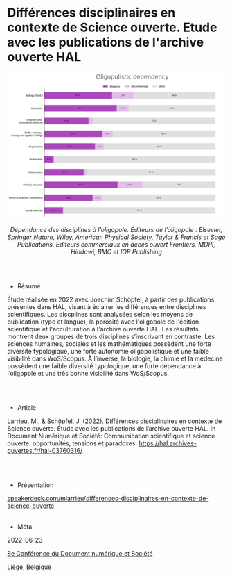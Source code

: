 
# Différences disciplinaires en contexte de Science ouverte. Etude avec les publications de l'archive ouverte HAL


![dependance oligopolistique](./img/oligopoly-dependency.png)

<p align="center">
<i>Dépendance des disciplines à l’oligopole. Editeurs de l’oligopole : Elsevier, Springer
Nature, Wiley, American Physical Society, Taylor & Francis et Sage Publications. Editeurs
commerciaux en accès ouvert Frontiers, MDPI, Hindawi, BMC et IOP Publishing
</i>
</p>


<br />
<br />


* Résumé

Étude réalisée en 2022 avec Joachim Schöpfel, à partir des publications présentes dans HAL, visant à éclairer les différences entre disciplines scientifiques. Les discplines sont analysées selon les moyens de publication (type et langue), la porosité avec l'oligopole de l'édition scientifique et l'acculturation à l'archive ouverte HAL. Les résultats montrent deux groupes de trois disciplines s’inscrivant en contraste. Les sciences humaines, sociales et les mathématiques possèdent une forte diversité typologique, une forte autonomie oligopolistique et une faible visibilité dans WoS/Scopus. À l’inverse, la biologie, la chimie et la médecine possèdent une faible diversité typologique, une forte dépendance à l’oligopole et une très bonne visibilité dans WoS/Scopus.

<br />
<br />


* Article

Larrieu, M., & Schöpfel, J. (2022). Différences disciplinaires en contexte de Science ouverte. Étude avec les publications de l’archive ouverte HAL. In Document Numérique et Société: Communication scientifique et science ouverte: opportunités, tensions et paradoxes. https://hal.archives-ouvertes.fr/hal-03760316/

<br />
<br />


* Présentation 

[speakerdeck.com/mlarrieu/differences-disciplinaires-en-contexte-de-science-ouverte](https://speakerdeck.com/mlarrieu/differences-disciplinaires-en-contexte-de-science-ouverte)
<br />
<br />


* Méta

2022-06-23

[8e Conférence du Document numérique et Société](https://docsoc2022.sciencesconf.org/) 

Liège, Belgique



<!--
"""
memo variance, ecart type & surtout coefficient de variation
https://fr.wikipedia.org/wiki/Indicateur_de_dispersion#%C3%89cart_moyen
https://fr.khanacademy.org/math/be-4eme-secondaire2/x213a6fc6f6c9e122:statistiques-1/x213a6fc6f6c9e122:variance-et-ecart-type/a/calculating-standard-deviation-step-by-step
https://fr.khanacademy.org/math/be-4eme-secondaire2/x213a6fc6f6c9e122:statistiques-1/x213a6fc6f6c9e122:variance-et-ecart-type/a/population-and-sample-standard-deviation-review
https://fr.khanacademy.org/math/be-4eme-secondaire2/x213a6fc6f6c9e122:statistiques-1/x213a6fc6f6c9e122:variance-et-ecart-type/v/review-and-intuition-why-we-divide-by-n-1-for-the-unbiased-sample-variance
https://fr.wikipedia.org/wiki/Coefficient_de_variation

"""
-->
